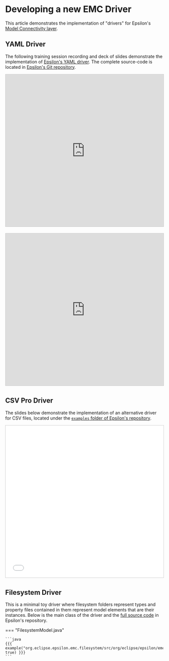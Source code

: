 # Developing a new EMC Driver

This article demonstrates the implementation of "drivers" for Epsilon's [Model Connectivity layer](../../emc).

## YAML Driver

The following training session recording and deck of slides demonstrate the implementation of [Epsilon's YAML driver](../yaml-emc). The complete source-code is located in [Epsilon's Git repository](https://github.com/eclipse/epsilon/tree/main/plugins/org.eclipse.epsilon.emc.yaml).

<iframe src="https://www.youtube.com/embed/M0nvnhSF6Y0" width="100%" height="485" frameborder="0" allow="accelerometer; autoplay; encrypted-media; gyroscope; picture-in-picture" style="border:1px solid #CCC; border-width:1px; margin-bottom:5px; max-width: 100%;" allowfullscreen></iframe> <div style="margin-bottom:15px"></div>

<iframe src="https://www.slideshare.net/slideshow/embed_code/key/yc9uUXElc1Zbac" width="100%" height="485" frameborder="0" marginwidth="0" marginheight="0" scrolling="no" style="border:1px solid #CCC; border-width:1px; margin-bottom:5px; max-width: 100%;" allowfullscreen> </iframe> <div style="margin-bottom:15px"></div>

## CSV Pro Driver

The slides below demonstrate the implementation of an alternative driver for CSV files, located under the [`examples` folder of Epsilon's repository](https://github.com/eclipse/epsilon/tree/main/examples/org.eclipse.epsilon.emc.csvpro).

<iframe src="//www.slideshare.net/slideshow/embed_code/key/EIOJx3cFZKlcEh" width="100%" height="485" frameborder="0" marginwidth="0" marginheight="0" scrolling="no" style="border:1px solid #CCC; border-width:1px; margin-bottom:5px; max-width: 100%;" allowfullscreen> </iframe> <div style="margin-bottom:5px"></div>

## Filesystem Driver

This is a minimal toy driver where filesystem folders represent types and property files contained in them represent model elements that are their instances. Below is the main class of the driver and the [full source code](https://github.com/eclipse/epsilon/blob/main/examples/org.eclipse.epsilon.emc.filesystem) in Epsilon's repository.

=== "FilesystemModel.java"

    ```java
    {{{ example("org.eclipse.epsilon.emc.filesystem/src/org/eclipse/epsilon/emc/filesystem/FilesystemModel.java", true) }}}
    ```
